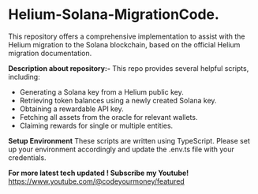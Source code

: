 # Helium-Solana-MigrationCode.
This repository offers a comprehensive implementation to assist with the Helium migration to the Solana blockchain, based on the official Helium migration documentation.

**Description about repository:-**
This repo provides several helpful scripts, including:
- Generating a Solana key from a Helium public key.
- Retrieving token balances using a newly created Solana key.
- Obtaining a rewardable API key.
- Fetching all assets from the oracle for relevant wallets.
- Claiming rewards for single or multiple entities.

**Setup Environment**
These scripts are written using TypeScript. Please set up your environment accordingly and update the .env.ts file with your credentials.

**For more latest tech updated ! Subscribe my Youtube!**
https://www.youtube.com/@codeyourmoney/featured